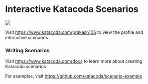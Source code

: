# Interactive Katacoda Scenarios

[![](http://shields.katacoda.com/katacoda/prakash106/count.svg)](https://www.katacoda.com/prakash106 "Get your profile on Katacoda.com")

Visit https://www.katacoda.com/prakash106 to view the profile and interactive scenarios

### Writing Scenarios
Visit https://www.katacoda.com/docs to learn more about creating Katacoda scenarios

For examples, visit https://github.com/katacoda/scenario-example
